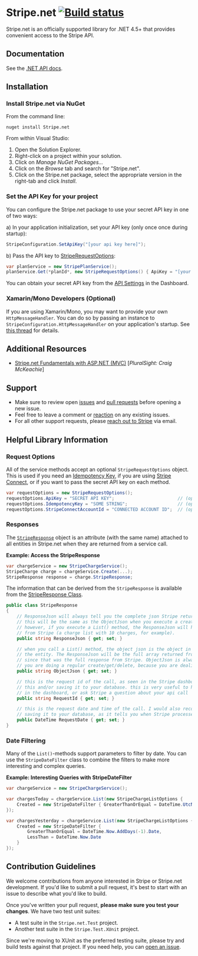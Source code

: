 # Stripe.net [![Build status](https://ci.appveyor.com/api/projects/status/rg0pg5tlr1a6f8tf?svg=true)](https://ci.appveyor.com/project/stripe-appveyor-ci/stripe-dotnet)

Stripe.net is an officially supported library for .NET 4.5+ that provides convenient access to the Stripe API.

## Documentation

See the [.NET API docs](https://stripe.com/docs/api/dotnet#intro).

## Installation

### Install Stripe.net via NuGet

From the command line:

```
nuget install Stripe.net
```

From within Visual Studio:

1. Open the Solution Explorer.
2. Right-click on a project within your solution.
3. Click on *Manage NuGet Packages...*
4. Click on the *Browse* tab and search for "Stripe.net".
5. Click on the Stripe.net package, select the appropriate version in the right-tab and click *Install*.

### Set the API Key for your project

You can configure the Stripe.net package to use your secret API key in one of two ways:

a) In your application initialization, set your API key (only once once during startup):

```csharp
StripeConfiguration.SetApiKey("[your api key here]");
```

b) Pass the API key to [StripeRequestOptions](#requestoptions):

```csharp
var planService = new StripePlanService();
planService.Get(*planId*, new StripeRequestOptions() { ApiKey = "[your api key here]" });
```

You can obtain your secret API key from the [API Settings](https://dashboard.stripe.com/account/apikeys) in the Dashboard.

### Xamarin/Mono Developers (Optional)

If you are using Xamarin/Mono, you may want to provide your own `HttpMessageHandler`. You can do so by passing an instance to `StripeConfiguration.HttpMessageHandler` on your application's startup. See [this thread](https://github.com/stripe/stripe-dotnet/issues/567) for details.

## Additional Resources

- [Stripe.net Fundamentals with ASP.NET (MVC)](https://app.pluralsight.com/library/courses/stripe-fundamentals-with-asp-net-mvc) [_PluralSight: Craig McKeachie_]

## Support

* Make sure to review open [issues](https://github.com/stripe/stripe-dotnet/issues) and [pull requests](https://github.com/stripe/stripe-dotnet/pulls) before opening a new issue.
* Feel free to leave a comment or [reaction](https://github.com/blog/2119-add-reactions-to-pull-requests-issues-and-comments) on any existing issues.
* For all other support requests, please [reach out to Stripe](https://support.stripe.com/email) via email.

## Helpful Library Information

### Request Options

All of the service methods accept an optional `StripeRequestOptions` object. This is used if you need an [Idempotency Key](https://stripe.com/docs/api?lang=curl#idempotent_requests), if you are using [Stripe Connect](https://stripe.com/docs/connect/authentication#authentication-via-the-stripe-account-header), or if you want to pass the secret API key on each method.

```csharp
var requestOptions = new StripeRequestOptions();
requestOptions.ApiKey = "SECRET API KEY";                        // (optional) set the api key on a per-request basis
requestOptions.IdempotencyKey = "SOME STRING";                   // (optional) create an idempotent request
requestOptions.StripeConnectAccountId = "CONNECTED ACCOUNT ID";  // (optional) authenticate as a connected account
```

### Responses

The [`StripeResponse`](./src/Stripe.net/Infrastructure/public/StripeResponse.cs) object is an attribute (with the same name) attached to all entities in Stripe.net when they are returned from a service call.

**Example: Access the StripeResponse**
```csharp
var chargeService = new StripeChargeService();
StripeCharge charge = chargeService.Create(...);
StripeResponse response = charge.StripeResponse;
```

The information that can be derived from the `StripeResponse` is available from the [StripeResponse Class](https://github.com/stripe/stripe-dotnet/blob/master/src/Stripe.net/Infrastructure/Public/StripeResponse.cs).

```csharp
public class StripeResponse
{
	// ResponseJson will always tell you the complete json Stripe returned to Stripe.net.
	// this will be the same as the ObjectJson when you execute a create/get/delete call.
	// however, if you execute a List() method, the ResponseJson will have the full api result
	// from Stripe (a charge list with 10 charges, for example).
	public string ResponseJson { get; set; }

	// when you call a List() method, the object json is the object in the response array that represents
	// the entity. The ResponseJson will be the full array returned from Stripe on every entity, however,
	// since that was the full response from Stripe. ObjectJson is always the same as ResponseJson when
	// you are doing a regular create/get/delete, because you are dealing with a single object.
	public string ObjectJson { get; set; }

	// this is the request id of the call, as seen in the Stripe dashboard. I would recommend logging
	// this and/or saving it to your database. this is very useful to help you find your request
	// in the dashboard, or ask Stripe a question about your api call
	public string RequestId { get; set; }

	// this is the request date and time of the call. I would also recommend logging this and/or
	// saving it to your database, as it tells you when Stripe processed the request.
	public DateTime RequestDate { get; set; }
}
```

### Date Filtering

Many of the `List()`-methods support parameters to filter by date.  You can use the `StripeDateFilter` class to combine the filters to make more interesting and complex queries.

**Example: Interesting Queries with StripeDateFilter**
```csharp
var chargeService = new StripeChargeService();

var chargesToday = chargeService.List(new StripeChargeListOptions {
	Created = new StripeDateFilter { GreaterThanOrEqual = DateTime.UtcNow.Date }
});

var chargesYesterday = chargeService.List(new StripeChargeListOptions {
	Created = new StripeDateFilter {
		GreaterThanOrEqual = DateTime.Now.AddDays(-1).Date,
		LessThan = DateTime.Now.Date
	}
});
```

## Contribution Guidelines

We welcome contributions from anyone interested in Stripe or Stripe.net development. If you'd like to submit a pull request, it's best to start with an issue to describe what you'd like to build.

Once you've written your pull request, **please make sure you test your changes**. We have two test unit suites:

  * A test suite in the `Stripe.net.Test` project.
  * Another test suite in the `Stripe.Test.XUnit` project.

Since we're moving to XUnit as the preferred testing suite, please try and build tests against that project. If you need help, you can [open an issue](https://github.com/stripe/stripe-dotnet/issues/new).
